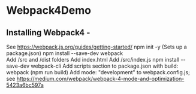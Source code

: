# Webpack4Demo

## Installing Webpack4 - 

See https://webpack.js.org/guides/getting-started/
npm init -y    (Sets up a package.json)
npm install --save-dev webpack   
Add /src and /dist folders
Add index.html
Add /src/index.js
npm install --save-dev webpack-cli
Add scripts section to package.json with build: webpack (npm run build)
Add mode: "development" to webpack.config.js; see https://medium.com/webpack/webpack-4-mode-and-optimization-5423a6bc597a

